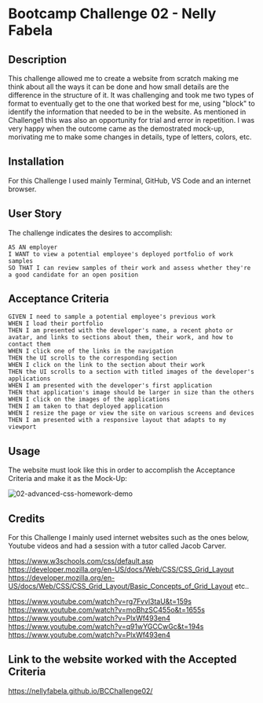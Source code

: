 # Bootcamp Challenge 02 - Nelly Fabela

## Description

This challenge allowed me to create a website from scratch making me think about all the ways it can be done and how small details are the difference in the structure of it. It was challenging and took me two types of format to eventually get to the one that worked best for me, using "block" to identify the information that needed to be in the website. As mentioned in Challenge1 this was also an opportunity for trial and error in repetition. I was very happy when the outcome came as the demostrated mock-up, morivating me to make some changes in details, type of letters, colors, etc. 

## Installation

For this Challenge I used mainly Terminal, GitHub, VS Code and an internet browser. 

## User Story

The challenge indicates the desires to accomplish:
```
AS AN employer
I WANT to view a potential employee's deployed portfolio of work samples
SO THAT I can review samples of their work and assess whether they're a good candidate for an open position
```

## Acceptance Criteria

```
GIVEN I need to sample a potential employee's previous work
WHEN I load their portfolio
THEN I am presented with the developer's name, a recent photo or avatar, and links to sections about them, their work, and how to contact them
WHEN I click one of the links in the navigation
THEN the UI scrolls to the corresponding section
WHEN I click on the link to the section about their work
THEN the UI scrolls to a section with titled images of the developer's applications
WHEN I am presented with the developer's first application
THEN that application's image should be larger in size than the others
WHEN I click on the images of the applications
THEN I am taken to that deployed application
WHEN I resize the page or view the site on various screens and devices
THEN I am presented with a responsive layout that adapts to my viewport
```

## Usage

The website must look like this in order to accomplish the Acceptance Criteria and make it as the Mock-Up:

![02-advanced-css-homework-demo](https://user-images.githubusercontent.com/126216168/225479080-82955596-89fd-4c2d-8919-c039a32e1629.gif)



## Credits

For this Challenge I mainly used internet websites such as the ones below, Youtube videos and had a session with a tutor called Jacob Carver. 

https://www.w3schools.com/css/default.asp
https://developer.mozilla.org/en-US/docs/Web/CSS/CSS_Grid_Layout
https://developer.mozilla.org/en-US/docs/Web/CSS/CSS_Grid_Layout/Basic_Concepts_of_Grid_Layout
etc..

https://www.youtube.com/watch?v=rg7Fvvl3taU&t=159s
https://www.youtube.com/watch?v=moBhzSC455o&t=1655s
https://www.youtube.com/watch?v=PlxWf493en4
https://www.youtube.com/watch?v=q91wYGCCwGc&t=194s
https://www.youtube.com/watch?v=PlxWf493en4


## Link to the website worked with the Accepted Criteria

https://nellyfabela.github.io/BCChallenge02/

